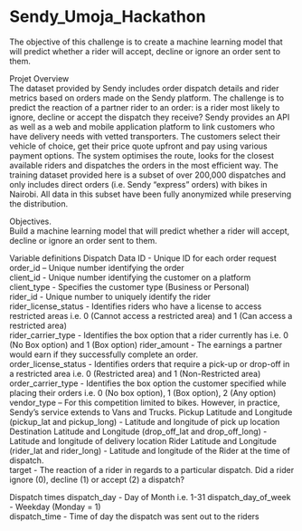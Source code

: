 # Sendy_Umoja_Hackathon
The objective of this challenge is to create a machine learning model that will predict whether a rider will accept, decline or ignore an order sent to them.

Projet Overview  
The dataset provided by Sendy includes order dispatch details and rider metrics based on orders made on the Sendy platform. The challenge is to predict the reaction of a partner rider to an order: is a rider most likely to ignore, decline or accept the dispatch they receive?  Sendy provides an API as well as a web and mobile application platform to link customers who have delivery needs with vetted transporters. The customers select their vehicle of choice, get their price quote upfront and pay using various payment options. The system optimises the route, looks for the closest available riders and dispatches the orders in the most efficient way.  The training dataset provided here is a subset of over 200,000 dispatches and only includes direct orders (i.e. Sendy “express” orders) with bikes in Nairobi. All data in this subset have been fully anonymized while preserving the distribution.  

Objectives.  
Build a machine learning model that will predict whether a rider will accept, decline or ignore an order sent to them. 

Variable definitions
Dispatch Data ID - Unique ID for each order request  
order_id – Unique number identifying the order  
client_id - Unique number identifying the customer on a platform  
client_type - Specifies the customer type (Business or Personal)  
rider_id - Unique number to uniquely identify the rider  
rider_license_status - Identifies riders who have a license to access restricted areas i.e. 0 (Cannot access a restricted area) and 1 (Can access a restricted area)  
rider_carrier_type - Identifies the box option that a rider currently has i.e. 0 (No Box option) and 1 (Box option)  rider_amount - The earnings a partner would earn if they successfully complete an order.  
order_license_status - Identifies orders that require a pick-up or drop-off in a restricted area i.e. 0 (Restricted area) and 1 (Non-Restricted area)  
order_carrier_type - Identifies the box option the customer specified while placing their orders i.e. 0 (No box option), 1 (Box option), 2 (Any option)  
vendor_type – For this competition limited to bikes. However, in practice, Sendy’s service extends to Vans and Trucks. 
Pickup Latitude and Longitude (pickup_lat and pickup_long) - Latitude and longitude of pick up location 
Destination Latitude and Longitude (drop_off_lat and drop_off_long) - Latitude and longitude of delivery location 
Rider Latitude and Longitude (rider_lat and rider_long) - Latitude and longitude of the Rider at the time of dispatch.  
target - The reaction of a rider in regards to a particular dispatch. Did a rider ignore (0), decline (1) or accept (2) a dispatch?  

Dispatch times 
dispatch_day - Day of Month i.e. 1-31 
dispatch_day_of_week - Weekday (Monday = 1)  
dispatch_time - Time of day the dispatch was sent out to the riders
